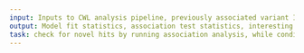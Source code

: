 ```yaml
---
input: Inputs to CWL analysis pipeline, previously associated variant IDs
output: Model fit statistics, association test statistics, interesting variant positions
task: check for novel hits by running association analysis, while conditioning on previously associated variants
---
```

